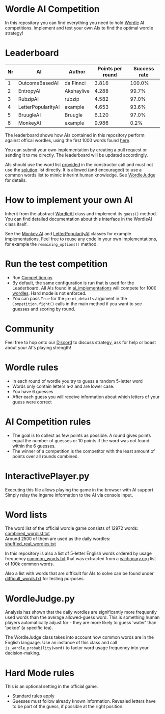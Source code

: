 # Wordle AI Competition
In this repository you can find everything you need to hold [Wordle](https://www.powerlanguage.co.uk/wordle/) AI competitions. Implement and test your own AIs to find the optimal wordle strategy!

# Leaderboard
|Nr |        AI        |  Author  |Points per round|Success rate|
|---|------------------|----------|----------------|------------|
|1  |OutcomeBasedAI    |da Finnci |3.816           |100.0%      |
|2  |EntropyAI         |Akshaylive|4.288           |99.7%       |
|3  |RubzipAI          |rubzip    |4.582           |97.0%       |
|4  |LetterPopularityAI|example   |4.653           |93.6%       |
|5  |BruugleAI         |Bruugle   |6.120           |97.0%       |
|6  |MonkeyAI          |example   |9.986           |0.2%        |
 
The leaderboard shows how AIs contained in this repository perform against offical wordles, 
using the first 1000 words found [here](data/official/shuffled_real_wordles.txt). 

You can submit your own implementation by creating a pull request or sending it to me directly. 
The leaderboard will be updated accordingly.

AIs should use the word list [provided](data/official/combined_wordlist.txt) in the constructor call and must not use the [solution](data/official/shuffled_real_wordles.txt) list directly. 
It is allowed (and encouraged) to use a common words list to mimic inherint human knowledge. 
See [WordleJudge](#wordlejudgepy) for details. 

# How to implement your own AI
Inherit from the abstract [WordleAI](WordleAI.py) class and implement its `guess()` method. 
You can find detailed documentation about this interface in the WordleAI class itself.

See the [Monkey AI](ai_implementations/MonkeyAI.py) and [LetterPopularityAI](ai_implementations/LetterPopularityAI.py) classes for example implementations. 
Feel free to reuse any code in your own implementations, for example the `remaining_options()` method.

# Run the test competition
- Run [Competition.py](Competition.py). 
- By default, the same configuration is run that is used for the Leaderboard. 
All AIs found in [ai_implementations](ai_implementations) will compete for 1000 [wordles](data/official/shuffled_real_wordles.txt). 
Hard mode is not enforced.
- You can pass `True` for the `print_details` argument in the `Competition.fight()` calls in the main method if you want to see guesses and scoring by round.

# Community
Feel free to hop onto our [Discord](https://discord.gg/haz6uDsxt6) to discuss strategy, 
ask for help or boast about your AI's playing strength!

# Wordle rules
- In each round of wordle you try to guess a random 5-letter word
- Words only contain letters a-z and are lower case.
- You have 6 guesses
- After each guess you will receive information about which letters of your guess were correct

# AI Competition rules 
- The goal is to collect as few points as possible. A round gives points equal the number of guesses or 10 points if the word was not found within the 6 guesses.
- The winner of a competition is the competitor with the least amount of points over all rounds combined.

# InteractivePlayer.py
Executing this file allows playing the game in the browser with AI support. Simply relay the ingame information
to the AI via console input.

# Word lists
The word list of the official wordle game consists of 12972 words: [combined_wordlist.txt](data/official/combined_wordlist.txt)<br>
Around 2500 of them are used as the daily wordles: [shuffled_real_wordles.txt](data/official/shuffled_real_wordles.txt)<br>

In this repository is also a list of 5-letter English words ordered by usage frequency [common_words.txt](data/other/common_words.txt) that was extracted from a [wictionary.org](https://en.wiktionary.org/wiki/Wiktionary:Frequency_lists/PG/2005/08/1-10000) list of 100k common words.

Also a list with words that are difficult for AIs to solve can be found under [difficult_words.txt](data/other/difficult_words.txt) for testing purposes.

# WordleJudge.py
Analysis has shown that the daily wordles are significantly more frequently used words than the average allowed-guess word. 
This is something human players automatically adjust for - they are more likely to guess 'water' than 'pekoe' (a specific tea). 

The WordleJudge class takes into account how common words are in the English language. 
Use an instance of this class and call `is_wordle_probability(word)` to factor word usage frequency into your decision-making.


# Hard Mode rules
This is an optional setting in the official game.
- Standard rules apply
- Guesses must follow already known information. Revealed letters have to be part of the guess, if possible at the right position.
